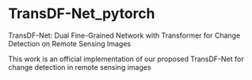 # TransDF-Net_pytorch
TransDF-Net: Dual Fine-Grained Network with Transformer for Change Detection on Remote Sensing Images

This work is an official implementation of our proposed TransDF-Net for change detection in remote sensing images
